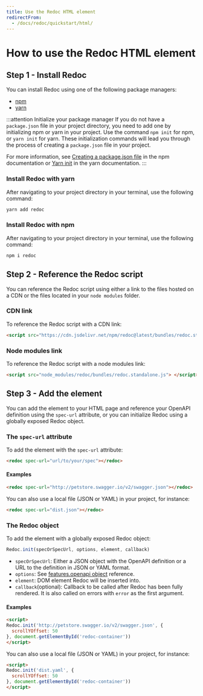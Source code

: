 ```yaml
---
title: Use the Redoc HTML element
redirectFrom:
  - /docs/redoc/quickstart/html/
---
```


# How to use the Redoc HTML element

## Step 1 - Install Redoc

You can install Redoc using one of the following package managers:

- [npm](https://docs.npmjs.com/about-npm)
- [yarn](https://classic.yarnpkg.com/en/docs/getting-started)

:::attention Initialize your package manager
If you do not have a `package.json` file in your project directory,
you need to add one by initializing npm or yarn in your project. Use the command `npm init` for npm,
or `yarn init` for yarn. These initialization commands will lead you through the process
of creating a `package.json` file in your project.

For more information, see
[Creating a package.json file](https://docs.npmjs.com/creating-a-package-json-file)
in the npm documentation or [Yarn init](https://classic.yarnpkg.com/en/docs/cli/init/)
in the yarn documentation.
:::

### Install Redoc with yarn

After navigating to your project directory in your terminal, use the following command:

```bash
yarn add redoc
```

### Install Redoc with npm

After navigating to your project directory in your terminal, use the following command:

```bash
npm i redoc
```

## Step 2 - Reference the Redoc script

You can reference the Redoc script using either a link to the files hosted on a CDN
or the files located in your `node modules` folder.

### CDN link

To reference the Redoc script with a CDN link:

```html
<script src="https://cdn.jsdelivr.net/npm/redoc@latest/bundles/redoc.standalone.js"> </script>
```

### Node modules link

To reference the Redoc script with a node modules link:

```html
<script src="node_modules/redoc/bundles/redoc.standalone.js"> </script>
```

## Step 3 - Add the <redoc> element

You can add the <redoc> element to your HTML page and reference your OpenAPI
definition using the `spec-url` attribute, or you can initialize Redoc using
a globally exposed Redoc object.

### The `spec-url` attribute

To add the <redoc> element with the `spec-url` attribute:

```html
<redoc spec-url="url/to/your/spec"></redoc>
```

#### Examples

```html
<redoc spec-url="http://petstore.swagger.io/v2/swagger.json"></redoc>
```

You can also use a local file (JSON or YAML) in your project, for instance:

```html
<redoc spec-url="dist.json"></redoc>
```

### The Redoc object

To add the <redoc> element with a globally exposed Redoc object:

```js
Redoc.init(specOrSpecUrl, options, element, callback)
```
- `specOrSpecUrl`: Either a JSON object with the OpenAPI definition or a URL to the
  definition in JSON or YAML format.
- `options`: See [features.openapi object](/docs/api-reference-docs/configuration/functionality.mdx) reference.
- `element`: DOM element Redoc will be inserted into.
- `callback`(optional): Callback to be called after Redoc has been fully rendered.
  It is also called on errors with `error` as the first argument.

#### Examples

```html
<script>
Redoc.init('http://petstore.swagger.io/v2/swagger.json', {
  scrollYOffset: 50
}, document.getElementById('redoc-container'))
</script>
```

You can also use a local file (JSON or YAML) in your project, for instance:

```html
<script>
Redoc.init('dist.yaml', {
  scrollYOffset: 50
}, document.getElementById('redoc-container'))
</script>
```
